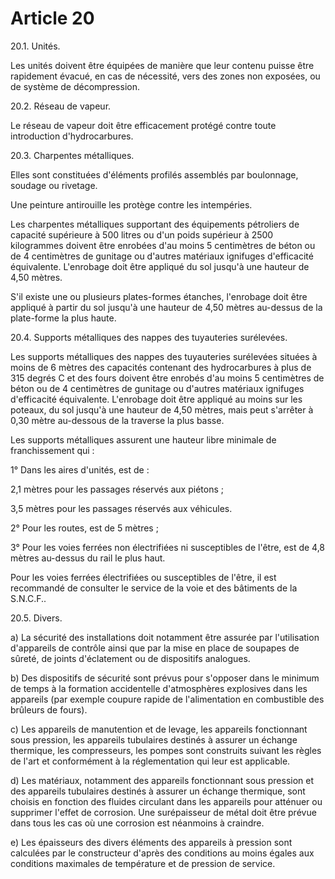 # Article 20

20.1. Unités.

Les unités doivent être équipées de manière que leur contenu puisse être rapidement évacué, en cas de nécessité, vers des zones non exposées, ou de système de décompression.

20.2. Réseau de vapeur.

Le réseau de vapeur doit être efficacement protégé contre toute introduction d'hydrocarbures.

20.3. Charpentes métalliques.

Elles sont constituées d'éléments profilés assemblés par boulonnage, soudage ou rivetage.

Une peinture antirouille les protège contre les intempéries.

Les charpentes métalliques supportant des équipements pétroliers de capacité supérieure à 500 litres ou d'un poids supérieur à 2500 kilogrammes doivent être enrobées d'au moins 5 centimètres de béton ou de 4 centimètres de gunitage ou d'autres matériaux ignifuges d'efficacité équivalente. L'enrobage doit être appliqué du sol jusqu'à une hauteur de 4,50 mètres.

S'il existe une ou plusieurs plates-formes étanches, l'enrobage doit être appliqué à partir du sol jusqu'à une hauteur de 4,50 mètres au-dessus de la plate-forme la plus haute.

20.4. Supports métalliques des nappes des tuyauteries surélevées.

Les supports métalliques des nappes des tuyauteries surélevées situées à moins de 6 mètres des capacités contenant des hydrocarbures à plus de 315 degrés C et des fours doivent être enrobés d'au moins 5 centimètres de béton ou de 4 centimètres de gunitage ou d'autres matériaux ignifuges d'efficacité équivalente. L'enrobage doit être appliqué au moins sur les poteaux, du sol jusqu'à une hauteur de 4,50 mètres, mais peut s'arrêter à 0,30 mètre au-dessous de la traverse la plus basse.

Les supports métalliques assurent une hauteur libre minimale de franchissement qui :

1° Dans les aires d'unités, est de :

2,1 mètres pour les passages réservés aux piétons ;

3,5 mètres pour les passages réservés aux véhicules.

2° Pour les routes, est de 5 mètres ;

3° Pour les voies ferrées non électrifiées ni susceptibles de l'être, est de 4,8 mètres au-dessus du rail le plus haut.

Pour les voies ferrées électrifiées ou susceptibles de l'être, il est recommandé de consulter le service de la voie et des bâtiments de la S.N.C.F..

20.5. Divers.

a) La sécurité des installations doit notamment être assurée par l'utilisation d'appareils de contrôle ainsi que par la mise en place de soupapes de sûreté, de joints d'éclatement ou de dispositifs analogues.

b) Des dispositifs de sécurité sont prévus pour s'opposer dans le minimum de temps à la formation accidentelle d'atmosphères explosives dans les appareils (par exemple coupure rapide de l'alimentation en combustible des brûleurs de fours).

c) Les appareils de manutention et de levage, les appareils fonctionnant sous pression, les appareils tubulaires destinés à assurer un échange thermique, les compresseurs, les pompes sont construits suivant les règles de l'art et conformément à la réglementation qui leur est applicable.

d) Les matériaux, notamment des appareils fonctionnant sous pression et des appareils tubulaires destinés à assurer un échange thermique, sont choisis en fonction des fluides circulant dans les appareils pour atténuer ou supprimer l'effet de corrosion. Une surépaisseur de métal doit être prévue dans tous les cas où une corrosion est néanmoins à craindre.

e) Les épaisseurs des divers éléments des appareils à pression sont calculées par le constructeur d'après des conditions au moins égales aux conditions maximales de température et de pression de service.

